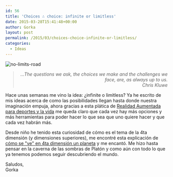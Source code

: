 ```yaml
---
id: 56
title: 'Choices ∴ choice: infinite or limitless'
date: 2015-03-28T15:41:48+00:00
author: Gorka
layout: post
permalink: /2015/03/choices-choice-infinite-or-limitless/
categories:
  - Ideas
---
```

<p>
  <img src="/wp-content/uploads/2015/03/no-limits-road-300x205.jpg" alt="no-limits-road" srcset="/wp-content/uploads/2015/03/no-limits-road-300x205.jpg 300w, /wp-content/uploads/2015/03/no-limits-road.jpg 500w" sizes="100vw" />
</p>

> <p style="text-align: right; font-style: italic;">
>   ...The questions we ask, the choices we make and the challenges we face, are, as always up to us.<br />Chris Kluwe
> </p>

<p>
  Hace unas semanas me vino la idea: ¿infinite o limitless? Ya he escrito de mis ideas acerca de como las posibilidades llegan hasta donde nuestra imaginación empuja, ahora gracias a esta plática de <a title="AR in sports and life" href="http://www.ted.com/talks/chris_kluwe_how_augmented_reality_will_change_sports_and_build_empathy#t-527189" target="_blank">Realidad Aumentada para deportes y la vida</a> me queda claro que cada vez hay más opciones y más herramientas para poder hacer lo que sea que uno quiere hacer y que cada vez habrán más.
</p>

Desde niño he tenido esta curiosidad de cómo es el tema de la 4ta dimensión (y dimensiones superiores), me encontré esta explicación de <a title="Planets in the 4th dimention" href="https://johncarlosbaez.wordpress.com/2015/03/17/planets_in_the_4th_dimension/" target="_blank">cómo se "ve" en 4ta dimensión un planeta</a> y me encantó. Me hizo hasta pensar en la caverna de las sombras de Platón y como aún con todo lo que ya tenemos podemos seguir descubriendo el mundo.

<p>
  Saludos,<br /> Gorka
</p>
